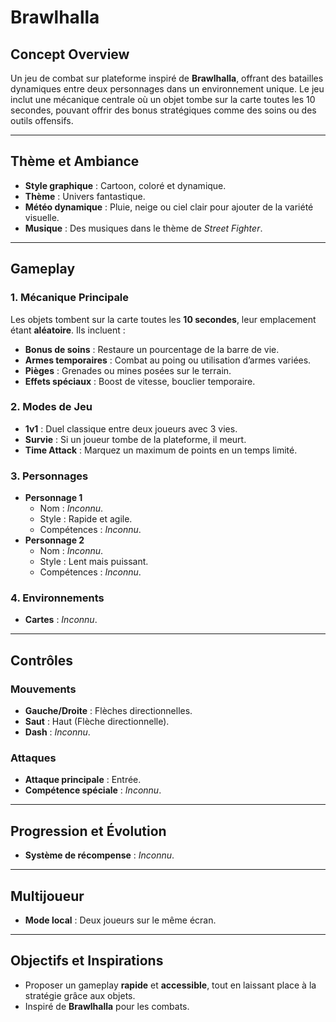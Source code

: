 # Brawlhalla

## Concept Overview
Un jeu de combat sur plateforme inspiré de **Brawlhalla**, offrant des batailles dynamiques entre deux personnages dans un environnement unique. Le jeu inclut une mécanique centrale où un objet tombe sur la carte toutes les 10 secondes, pouvant offrir des bonus stratégiques comme des soins ou des outils offensifs.

---

## Thème et Ambiance
- **Style graphique** : Cartoon, coloré et dynamique.  
- **Thème** : Univers fantastique.  
- **Météo dynamique** : Pluie, neige ou ciel clair pour ajouter de la variété visuelle.  
- **Musique** : Des musiques dans le thème de *Street Fighter*.  

---

## Gameplay

### 1. Mécanique Principale
Les objets tombent sur la carte toutes les **10 secondes**, leur emplacement étant **aléatoire**. Ils incluent :  
- **Bonus de soins** : Restaure un pourcentage de la barre de vie.  
- **Armes temporaires** : Combat au poing ou utilisation d’armes variées.  
- **Pièges** : Grenades ou mines posées sur le terrain.  
- **Effets spéciaux** : Boost de vitesse, bouclier temporaire.  

### 2. Modes de Jeu
- **1v1** : Duel classique entre deux joueurs avec 3 vies.  
- **Survie** : Si un joueur tombe de la plateforme, il meurt.  
- **Time Attack** : Marquez un maximum de points en un temps limité.  

### 3. Personnages
- **Personnage 1**  
  - Nom : *Inconnu*.  
  - Style : Rapide et agile.  
  - Compétences : *Inconnu*.  
- **Personnage 2**  
  - Nom : *Inconnu*.  
  - Style : Lent mais puissant.  
  - Compétences : *Inconnu*.  

### 4. Environnements
- **Cartes** : *Inconnu*.

---

## Contrôles

### Mouvements  
- **Gauche/Droite** : Flèches directionnelles.  
- **Saut** : Haut (Flèche directionnelle).  
- **Dash** : *Inconnu*.  

### Attaques  
- **Attaque principale** : Entrée.  
- **Compétence spéciale** : *Inconnu*.  

---

## Progression et Évolution
- **Système de récompense** : *Inconnu*.  

---

## Multijoueur
- **Mode local** : Deux joueurs sur le même écran.  

---

## Objectifs et Inspirations
- Proposer un gameplay **rapide** et **accessible**, tout en laissant place à la stratégie grâce aux objets.  
- Inspiré de **Brawlhalla** pour les combats.  

